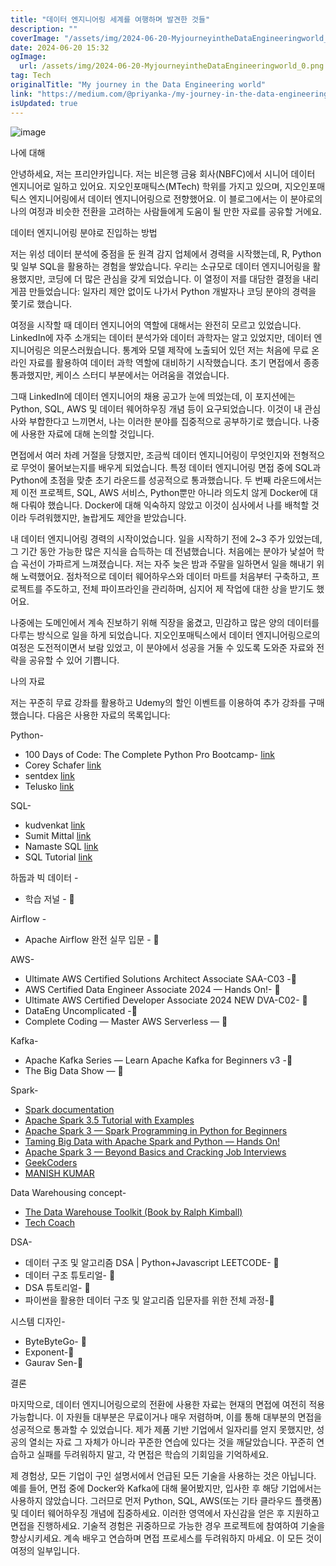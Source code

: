 ```yaml
---
title: "데이터 엔지니어링 세계를 여행하며 발견한 것들"
description: ""
coverImage: "/assets/img/2024-06-20-MyjourneyintheDataEngineeringworld_0.png"
date: 2024-06-20 15:32
ogImage:
  url: /assets/img/2024-06-20-MyjourneyintheDataEngineeringworld_0.png
tag: Tech
originalTitle: "My journey in the Data Engineering world"
link: "https://medium.com/@priyanka-/my-journey-in-the-data-engineering-world-184d56e0a169"
isUpdated: true
---
```


![image](/assets/img/2024-06-20-MyjourneyintheDataEngineeringworld_0.png)

나에 대해

안녕하세요, 저는 프리얀카입니다. 저는 비은행 금융 회사(NBFC)에서 시니어 데이터 엔지니어로 일하고 있어요. 지오인포매틱스(MTech) 학위를 가지고 있으며, 지오인포매틱스 엔지니어링에서 데이터 엔지니어링으로 전향했어요. 이 블로그에서는 이 분야로의 나의 여정과 비슷한 전환을 고려하는 사람들에게 도움이 될 만한 자료를 공유할 거에요.

데이터 엔지니어링 분야로 진입하는 방법

<!-- cozy-coder - 수평 -->

<ins class="adsbygoogle"
     style="display:block"
     data-ad-client="ca-pub-4877378276818686"
     data-ad-slot="1107185301"
     data-ad-format="auto"
     data-full-width-responsive="true"></ins>

<script>
     (adsbygoogle = window.adsbygoogle || []).push({});
</script>

저는 위성 데이터 분석에 중점을 둔 원격 감지 업체에서 경력을 시작했는데, R, Python 및 일부 SQL을 활용하는 경험을 쌓았습니다. 우리는 소규모로 데이터 엔지니어링을 활용했지만, 코딩에 더 많은 관심을 갖게 되었습니다. 이 열정이 저를 대담한 결정을 내리게끔 만들었습니다: 일자리 제안 없이도 나가서 Python 개발자나 코딩 분야의 경력을 쫓기로 했습니다.

여정을 시작할 때 데이터 엔지니어의 역할에 대해서는 완전히 모르고 있었습니다. LinkedIn에 자주 소개되는 데이터 분석가와 데이터 과학자는 알고 있었지만, 데이터 엔지니어링은 의문스러웠습니다. 통계와 모델 제작에 노출되어 있던 저는 처음에 무료 온라인 자료를 활용하여 데이터 과학 역할에 대비하기 시작했습니다. 초기 면접에서 종종 통과했지만, 케이스 스터디 부분에서는 어려움을 겪었습니다.

그때 LinkedIn에 데이터 엔지니어의 채용 공고가 눈에 띄었는데, 이 포지션에는 Python, SQL, AWS 및 데이터 웨어하우징 개념 등이 요구되었습니다. 이것이 내 관심사와 부합한다고 느끼면서, 나는 이러한 분야를 집중적으로 공부하기로 했습니다. 나중에 사용한 자료에 대해 논의할 것입니다.

면접에서 여러 차례 거절을 당했지만, 조금씩 데이터 엔지니어링이 무엇인지와 전형적으로 무엇이 물어보는지를 배우게 되었습니다. 특정 데이터 엔지니어링 면접 중에 SQL과 Python에 초점을 맞춘 초기 라운드를 성공적으로 통과했습니다. 두 번째 라운드에서는 제 이전 프로젝트, SQL, AWS 서비스, Python뿐만 아니라 의도치 않게 Docker에 대해 다뤄야 했습니다. Docker에 대해 익숙하지 않았고 이것이 심사에서 나를 배척할 것이라 두려워했지만, 놀랍게도 제안을 받았습니다.

<!-- cozy-coder - 수평 -->

<ins class="adsbygoogle"
     style="display:block"
     data-ad-client="ca-pub-4877378276818686"
     data-ad-slot="1107185301"
     data-ad-format="auto"
     data-full-width-responsive="true"></ins>

<script>
     (adsbygoogle = window.adsbygoogle || []).push({});
</script>

내 데이터 엔지니어링 경력의 시작이었습니다. 일을 시작하기 전에 2~3 주가 있었는데, 그 기간 동안 가능한 많은 지식을 습득하는 데 전념했습니다. 처음에는 분야가 낯설어 학습 곡선이 가파르게 느껴졌습니다. 저는 자주 늦은 밤과 주말을 일하면서 일을 해내기 위해 노력했어요. 점차적으로 데이터 웨어하우스와 데이터 마트를 처음부터 구축하고, 프로젝트를 주도하고, 전체 파이프라인을 관리하며, 심지어 제 작업에 대한 상을 받기도 했어요.

나중에는 도메인에서 계속 진보하기 위해 직장을 옮겼고, 민감하고 많은 양의 데이터를 다루는 방식으로 일을 하게 되었습니다. 지오인포매틱스에서 데이터 엔지니어링으로의 여정은 도전적이면서 보람 있었고, 이 분야에서 성공을 거둘 수 있도록 도와준 자료와 전략을 공유할 수 있어 기쁩니다.

나의 자료

저는 꾸준히 무료 강좌를 활용하고 Udemy의 할인 이벤트를 이용하여 추가 강좌를 구매했습니다. 다음은 사용한 자료의 목록입니다:

<!-- cozy-coder - 수평 -->

<ins class="adsbygoogle"
     style="display:block"
     data-ad-client="ca-pub-4877378276818686"
     data-ad-slot="1107185301"
     data-ad-format="auto"
     data-full-width-responsive="true"></ins>

<script>
     (adsbygoogle = window.adsbygoogle || []).push({});
</script>

Python-

- 100 Days of Code: The Complete Python Pro Bootcamp- [link](https://website.com)
- Corey Schafer [link](https://website.com)
- sentdex [link](https://website.com)
- Telusko [link](https://website.com)

SQL-

- kudvenkat [link](https://website.com)
- Sumit Mittal [link](https://website.com)
- Namaste SQL [link](https://website.com)
- SQL Tutorial [link](https://website.com)

<!-- cozy-coder - 수평 -->

<ins class="adsbygoogle"
     style="display:block"
     data-ad-client="ca-pub-4877378276818686"
     data-ad-slot="1107185301"
     data-ad-format="auto"
     data-full-width-responsive="true"></ins>

<script>
     (adsbygoogle = window.adsbygoogle || []).push({});
</script>

하둡과 빅 데이터 -

- 학습 저널 - 🔗

Airflow -

- Apache Airflow 완전 실무 입문 - 🔗

<!-- cozy-coder - 수평 -->

<ins class="adsbygoogle"
     style="display:block"
     data-ad-client="ca-pub-4877378276818686"
     data-ad-slot="1107185301"
     data-ad-format="auto"
     data-full-width-responsive="true"></ins>

<script>
     (adsbygoogle = window.adsbygoogle || []).push({});
</script>

AWS-

- Ultimate AWS Certified Solutions Architect Associate SAA-C03 -🔗
- AWS Certified Data Engineer Associate 2024 — Hands On!- 🔗
- Ultimate AWS Certified Developer Associate 2024 NEW DVA-C02- 🔗
- DataEng Uncomplicated -🔗
- Complete Coding — Master AWS Serverless — 🔗

Kafka-

- Apache Kafka Series — Learn Apache Kafka for Beginners v3 -🔗
- The Big Data Show — 🔗

<!-- cozy-coder - 수평 -->

<ins class="adsbygoogle"
     style="display:block"
     data-ad-client="ca-pub-4877378276818686"
     data-ad-slot="1107185301"
     data-ad-format="auto"
     data-full-width-responsive="true"></ins>

<script>
     (adsbygoogle = window.adsbygoogle || []).push({});
</script>

Spark-

- [Spark documentation](link)
- [Apache Spark 3.5 Tutorial with Examples](link)
- [Apache Spark 3 — Spark Programming in Python for Beginners](link)
- [Taming Big Data with Apache Spark and Python — Hands On!](link)
- [Apache Spark 3 — Beyond Basics and Cracking Job Interviews](link)
- [GeekCoders](link)
- [MANISH KUMAR](link)

Data Warehousing concept-

- [The Data Warehouse Toolkit (Book by Ralph Kimball)](link)
- [Tech Coach](link)

<!-- cozy-coder - 수평 -->

<ins class="adsbygoogle"
     style="display:block"
     data-ad-client="ca-pub-4877378276818686"
     data-ad-slot="1107185301"
     data-ad-format="auto"
     data-full-width-responsive="true"></ins>

<script>
     (adsbygoogle = window.adsbygoogle || []).push({});
</script>

DSA-

- 데이터 구조 및 알고리즘 DSA | Python+Javascript LEETCODE- 🔗
- 데이터 구조 튜토리얼- 🔗
- DSA 튜토리얼- 🔗
- 파이썬을 활용한 데이터 구조 및 알고리즘 입문자를 위한 전체 과정-🔗

시스템 디자인-

- ByteByteGo- 🔗
- Exponent-🔗
- Gaurav Sen-🔗

<!-- cozy-coder - 수평 -->

<ins class="adsbygoogle"
     style="display:block"
     data-ad-client="ca-pub-4877378276818686"
     data-ad-slot="1107185301"
     data-ad-format="auto"
     data-full-width-responsive="true"></ins>

<script>
     (adsbygoogle = window.adsbygoogle || []).push({});
</script>

결론

마지막으로, 데이터 엔지니어링으로의 전환에 사용한 자료는 현재의 면접에 여전히 적용 가능합니다. 이 자원들 대부분은 무료이거나 매우 저렴하며, 이를 통해 대부분의 면접을 성공적으로 통과할 수 있었습니다. 제가 제품 기반 기업에서 일자리를 얻지 못했지만, 성공의 열쇠는 자료 그 자체가 아니라 꾸준한 연습에 있다는 것을 깨달았습니다. 꾸준히 연습하고 실패를 두려워하지 말고, 각 면접은 학습의 기회임을 기억하세요.

제 경험상, 모든 기업이 구인 설명서에서 언급된 모든 기술을 사용하는 것은 아닙니다. 예를 들어, 면접 중에 Docker와 Kafka에 대해 물어봤지만, 입사한 후 해당 기업에서는 사용하지 않았습니다. 그러므로 먼저 Python, SQL, AWS(또는 기타 클라우드 플랫폼) 및 데이터 웨어하우징 개념에 집중하세요. 이러한 영역에서 자신감을 얻은 후 지원하고 면접을 진행하세요. 기술적 경험은 귀중하므로 가능한 경우 프로젝트에 참여하여 기술을 향상시키세요. 계속 배우고 연습하며 면접 프로세스를 두려워하지 마세요. 이 모든 것이 여정의 일부입니다.
